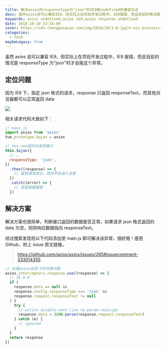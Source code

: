```yaml
---
title: 解决axios的responseType为"json"时IE9报undefined的兼容办法
desc: 虽然axios说可以兼容IE9，但实际上在项目开发过程中，IE9报错，而且目前的情况是responseType为"json"时才会报这个异常，相关请求代码大致如下
keywords: axios undefined,axios ie9,axios response undefined
date: 2018-10-20 23:16:00
cover: https://cdn.chengpeiquan.com/img/2018/10/1-8.jpg?x-oss-process=image/interlace,1
categories:
  - tech
maybeLegacy: true
---
```


虽然 axios 说可以兼容 IE9，但实际上在项目开发过程中，IE9 报错，而且目前的情况是 responseType 为"json"时才会报这个异常。

## 定位问题

因为 IE9 下，指定 json 格式的请求，response 只返回 responseText，而其他浏览器都可以正常返回 data

![](https://cdn.chengpeiquan.com/img/2018/10/1-5.jpg?x-oss-process=image/interlace,1)

相关请求代码大致如下：

```javascript
// main.js
import axios from 'axios'
Vue.prototype.$ajax = axios

// xxx.vue组件内请求接口
this.$ajax({
  // …
  responseType: 'json',
})
  .then((response) => {
    // 虽然请求成功，但并不会进入这里
  })
  .catch((error) => {
    // 而是直接报错
  })
```

## 解决方案

解决方案也很简单，判断接口返回的数据是否正常，如果请求 json 格式返回的 data 为空，则将响应数据指向 responseText。

经过搜索发现将以下代码添加至 main.js 即可解决该异常，很好用！感恩 Github，附上 issue 原文链接。

> https://github.com/axios/axios/issues/265#issuecomment-333014355

```javascript
// 处理axios在IE下的坑爹问题
axios.interceptors.response.use((response) => {
  // IE 8-9
  if (
    response.data == null &&
    response.config.responseType === 'json' &&
    response.request.responseText != null
  ) {
    try {
      // eslint-disable-next-line no-param-reassign
      response.data = JSON.parse(response.request.responseText)
    } catch (e) {
      // ignored
    }
  }
  return response
})
```
